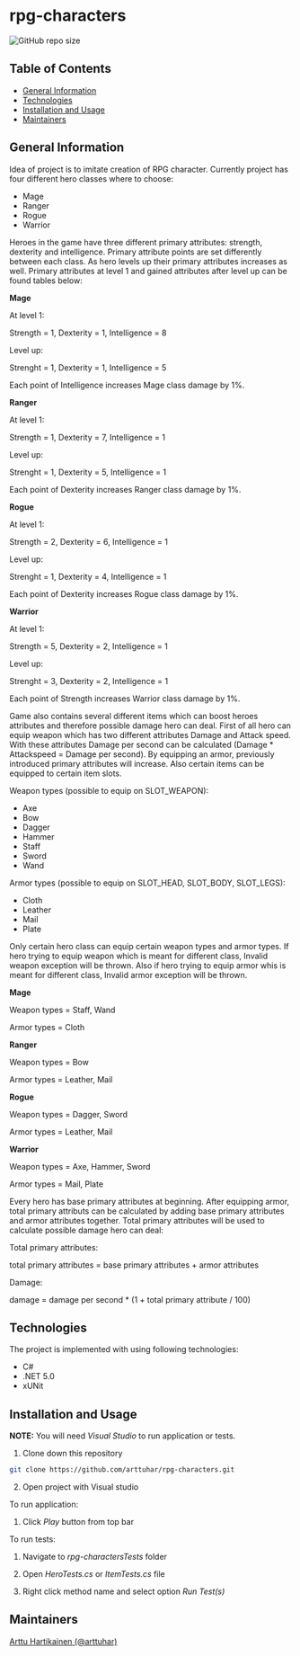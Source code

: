# rpg-characters

![GitHub repo size](https://img.shields.io/github/repo-size/arttuhar/rpg-characters)

## Table of Contents

- [General Information](#general-information)
- [Technologies](#technologies)
- [Installation and Usage](#installation-and-usage)
- [Maintainers](#maintainers)

## General Information

Idea of project is to imitate creation of RPG character. Currently project has four different hero classes where to choose:

- Mage
- Ranger
- Rogue
- Warrior

Heroes in the game have three different primary attributes: strength, dexterity and intelligence. Primary attribute points are set differently between each class. As hero levels up their primary attributes increases as well. Primary attributes at level 1 and gained attributes after level up can be found tables below:

__Mage__

At level 1:

Strength = 1, Dexterity = 1, Intelligence = 8

Level up:

Strenght = 1, Dexterity = 1, Intelligence = 5

Each point of Intelligence increases Mage class damage by 1%.

__Ranger__

At level 1:

Strength = 1, Dexterity = 7, Intelligence = 1

Level up:

Strenght = 1, Dexterity = 5, Intelligence = 1

Each point of Dexterity increases Ranger class damage by 1%.

__Rogue__

At level 1:

Strength = 2, Dexterity = 6, Intelligence = 1

Level up:

Strenght = 1, Dexterity = 4, Intelligence = 1

Each point of Dexterity increases Rogue class damage by 1%.

__Warrior__

At level 1:

Strength = 5, Dexterity = 2, Intelligence = 1

Level up:

Strenght = 3, Dexterity = 2, Intelligence = 1

Each point of Strength increases Warrior class damage by 1%.

Game also contains several different items which can boost heroes attributes and therefore possible damage hero can deal. First of all hero can equip weapon which has two different attributes Damage and Attack speed. With these attributes Damage per second can be calculated (Damage * Attackspeed = Damage per second). By equipping an armor, previously introduced primary attributes will increase. Also certain items can be equipped to certain item slots.

Weapon types (possible to equip on SLOT_WEAPON):

- Axe
- Bow
- Dagger
- Hammer
- Staff
- Sword
- Wand

Armor types (possible to equip on SLOT_HEAD, SLOT_BODY, SLOT_LEGS):

- Cloth
- Leather
- Mail
- Plate

Only certain hero class can equip certain weapon types and armor types. If hero trying to equip weapon which is meant for different class, Invalid weapon exception will be thrown. Also if hero trying to equip armor whis is meant for different class, Invalid armor exception will be thrown. 

__Mage__

Weapon types = Staff, Wand

Armor types = Cloth

__Ranger__

Weapon types = Bow

Armor types = Leather, Mail

__Rogue__

Weapon types = Dagger, Sword

Armor types = Leather, Mail

__Warrior__

Weapon types = Axe, Hammer, Sword

Armor types = Mail, Plate

Every hero has base primary attributes at beginning. After equipping armor, total primary attributs can be calculated by adding base primary attributes and armor attributes together. Total primary attributes will be used to calculate possible damage hero can deal:

Total primary attributes:

total primary attributes = base primary attributes + armor attributes

Damage:

damage = damage per second * (1 + total primary attribute / 100)


## Technologies

The project is implemented with using following technologies:

- C#
- .NET 5.0
- xUNit

## Installation and Usage

__NOTE:__ You will need *Visual Studio* to run application or tests.

1. Clone down this repository
```sh
git clone https://github.com/arttuhar/rpg-characters.git
```

2. Open project with Visual studio

To run application:

1. Click *Play* button from top bar

To run tests:

1. Navigate to *rpg-charactersTests* folder

2. Open *HeroTests.cs* or *ItemTests.cs* file

3. Right click method name and select option *Run Test(s)*


## Maintainers

[Arttu Hartikainen (@arttuhar)](https://github.com/arttuhar)

